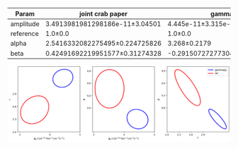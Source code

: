 <html>
 <head>
  <meta charset="utf-8"/>
  <meta content="text/html;charset=UTF-8" http-equiv="Content-type"/>
 </head>
 <body>
  <table>
   <thead>
    <tr>
     <th>Param</th>
     <th>joint crab paper</th>
     <th>gammapy</th>
    </tr>
   </thead>
   <tr>
    <td>amplitude</td>
    <td>3.4913981981298186e-11±3.04501</td>
    <td>4.445e-11±3.315e-12</td>
   </tr>
   <tr>
    <td>reference</td>
    <td>1.0±0.0</td>
    <td>1.0±0.0</td>
   </tr>
   <tr>
    <td>alpha</td>
    <td>2.5416332082275495±0.224725826</td>
    <td>3.268±0.2179</td>
   </tr>
   <tr>
    <td>beta</td>
    <td>0.42491692219951577±0.31274328</td>
    <td>-0.29150727277304617±0.2537448</td>
   </tr>
  </table>
 </body>
</html>


 ![Contours](contours_fact.png)